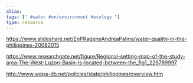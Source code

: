 ```yaml
---
alias: 
tags: [" #water #on/environment #ecology "]
type: resource
---
```


https://www.slideshare.net/EnPRageneAndreaPalma/water-quality-in-the-philippines-20082015

https://www.researchgate.net/figure/Regional-setting-map-of-the-study-area-The-West-Luzon-Basin-is-located-between-the_fig1_226789997

http://www.wepa-db.net/policies/state/philippines/overview.htm